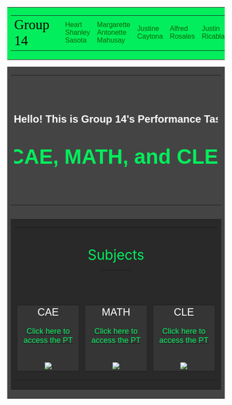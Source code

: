<html>
<table border="0" width="100%" cellpadding="0" cellspacing="0" bgcolor="#03EE5C"   >
<tr>
<td>
<table border="0 " width="85%" cellpadding="15" cellspacing="0" align="center">
<tr>
<td>
<font face="serif" color="#050000" size="6">
Group 14 
</font> 
</td>
<td width="30%">&nbsp;</td>
<td> <font face="arial" color="#0E6500" size="3">
Heart Shanley <br> Sasota
</font> </a> </td>
<td> <font face="arial" color="#0E6500" size="3">
Margarette Antonette <br> Mahusay
</font> </a> </td>
<td> <font face="arial" color="#0E6500" size="3">
Justine <br> Caytona
</font> </a></td>
<td> <font face="arial" color="#0E6500" size="3">
Alfred <br> Rosales
<font> </a></td>
<td> <font face="arial" color="#0E6500" size="3">
Justin <br> Ricablanca
<font> </a> </td> 
</tr> </table>
</td>
</tr>
</table>

<table border="0" width="100%" cellpadding="0" cellspacing="0" bgcolor="#444444">
<tr> <td> 
<table border="0" width="85%" cellpadding="15" cellspacing="15" align="center">
<tr> <td align="center" valign="middle" height="300"> 
<h3> <marquee behavior="alternate" direction="left" scrollamount="2"> 
<font face="arial" color="#ffffff" size="5">
Hello! This is Group 14's Performance Tasks
</marquee> </font> </h3>
<h1> <marquee behavior="alternate" direction="right" scrollamount="2">  
<font face="arial" color="#03EE5C" size="7">
Subjects: CAE, MATH, and CLE 
</marquee> </font> </h1>
</td> </tr> <table> </td> </tr> </table>

<table border="0" width="100%" cellpadding="0" cellspacing="0" bgcolor="#292929">
<tr> <td> 
<table border="0" width="85%" cellpadding="15" cellspacing="0" align="center">
<tr> <td height="160" align="center" valign="middle" colspan="3">
<font fance="arial" size="6" color="#03EE5C"> Subjects </font>
<hr width="70" color="#03EE5C"> </tr> </td>

<td width="33.33%" valign="top">
<table border="0" width="100%" cellpadding="15" cellspacing="0" align="center" bgcolor="#353535">
<tr> <td> 
<font face="arial" size="5" color="#ffffff">
<center> CAE </font> 
<br> <br>
<a href="https://ptincae.herokuapp.com/"> <font face="arial" size="4" color="#03EE5C"> 
Click here to access the PT </center></font> <br> <br>
<center><img src="272753313_504363631081575_7193293932373485229_n.gif"></center>
</td> </tr> </table> </td>

<td width="33.33%" valign="top">
<table border="0" width="100%" cellpadding="15" cellspacing="0" align="center" bgcolor="#353535">
<tr> <td> 
<font face="arial" size="5" color="#ffffff">
<center> MATH </font> 
<br> <br>
<a href="https://ptinmath.herokuapp.com/"> <font face="arial" size="4" color="#03EE5C"> 
Click here to access the PT </center> </font> <br> <br>
<center><img src="272767099_623520588938831_5617756192954061882_n.gif"></center>
</td> </tr> </table> </td>

<td width="33.33%" valign="top">
<table border="0" width="100%" cellpadding="15" cellspacing="0" align="center" bgcolor="#353535">
<tr> <td> 
<font face="arial" size="5" color="#ffffff">
<center> CLE </font> 
<br> <br>
<a href="https://ptincle.herokuapp.com/"> <font face="arial" size="4" color="#03EE5C"> 
Click here to access the PT </center> </font> <br> <br>
<center><img src="272736365_3044820685782893_5476188376263989737_n.gif"></center>
</td> </tr> </table> </td>

</html>
